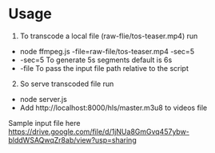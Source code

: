 # Usage

1. To transcode a local file (raw-flie/tos-teaser.mp4) run
- node ffmpeg.js -file=raw-file/tos-teaser.mp4 -sec=5 
- -sec=5 To generate 5s segments default is 6s
- -file To pass the input file path relative to the script

2. So serve transcoded file run
- node server.js
- Add http://localhost:8000/hls/master.m3u8 to videos file

Sample input file here https://drive.google.com/file/d/1jNUa8GmGvq457ybw-blddWSAQwqZr8ab/view?usp=sharing
